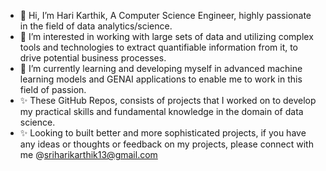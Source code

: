 - 👋 Hi, I’m Hari Karthik, A Computer Science Engineer, highly passionate in the field of data analytics/science.
- 👀 I’m interested in working with large sets of data and utilizing complex tools and technologies to extract quantifiable information from it, to drive potential business processes.
- 🌱 I’m currently learning and developing myself in advanced machine learning models and GENAI applications to enable me to work in this field of passion.
- ✨ These GitHub Repos, consists of projects that I worked on to develop my practical skills and fundamental knowledge in the domain of data science.
- ✨ Looking to built better and more sophisticated projects, if you have any ideas or thoughts or feedback on my projects, please connect with me @sriharikarthik13@gmail.com


<!---
sriharikarthik13/sriharikarthik13 is a ✨ special ✨ repository because its `README.md` (this file) appears on your GitHub profile.
You can click the Preview link to take a look at your changes.
--->
